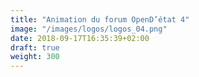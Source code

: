```yaml
---
title: "Animation du forum OpenD’état 4"
image: "/images/logos/logos_04.png"
date: 2018-09-17T16:35:39+02:00
draft: true
weight: 300
---
```



